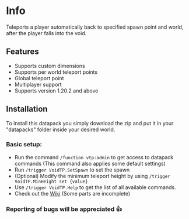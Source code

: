# Info
Teleports a player automatically back to specified spawn point and world, after the player falls into the void.

## Features
- Supports custom dimensions
- Supports per world teleport points
- Global teleport point
- Multiplayer support
- Supports version 1.20.2 and above

## Installation
To install this datapack you simply download the zip and put it in your "datapacks" folder inside your desired world.

### Basic setup:
- Run the command ```/function vtp:admin``` to get access to datapack commands (This  command also applies some default settings)
- Run ```/trigger VoidTP.SetSpawn``` to set the spawn
- (Optional) Modify the  minimum teleport height by using ```/trigger VoidTP.MinHeight set {value}```
- Use ```/trigger VoidTP.Help``` to get the list of all available commands.
- Check out the [Wiki](https://github.com/Phero-Network/VoidTP/wiki) (Some parts are incomplete)

### Reporting of bugs will be appreciated 👍